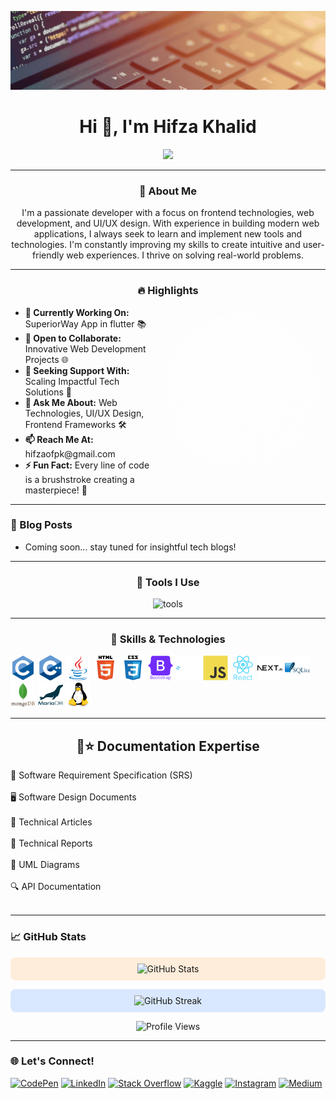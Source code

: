 <p align="center">
  <img src="https://raw.githubusercontent.com/Hifza-Khalid/C-Projects/main/Github_Banner.gif" alt="Github Banner">
</p>

<h1 align="center">Hi 👋, I'm Hifza Khalid</h1>
<p align="center">
  <img src="https://readme-typing-svg.demolab.com?font=Fira+Code&weight=500&size=25&duration=3000&pause=1000&color=03C0FF&center=true&width=500&lines=Frontend+Developer+👨‍💻;Web+Technologies+Expert+🌐;UI/UX+Designer+🎨;React+Developer+⚛️;Machine+Learning+Enthusiast+🤖;Always+learning+new+tech!+📚">
</p>

---
<h3 align="center"> 🚀 About Me </h3>
<p align="center">
I'm a passionate developer with a focus on frontend technologies, web development, and UI/UX design. With experience in building modern web applications, I always seek to learn and implement new tools and technologies. I'm constantly improving my skills to create intuitive and user-friendly web experiences. I thrive on solving real-world problems.
</p>

---
<h3 align="center"> 🔥 Highlights </h3>
<div align="left">
  <img align="right" src="https://github.com/Hifza-Khalid/C-Projects/blob/main/Coding.gif" alt="Coding" width="250" height="250" style="border-radius: 50%; margin: 10px;">
  <ul>
    <li><b>🔭 Currently Working On:</b> SuperiorWay App in flutter 📚</li>
    <li><b>👯 Open to Collaborate:</b> Innovative Web Development Projects 🌐</li>
    <li><b>🤝 Seeking Support With:</b> Scaling Impactful Tech Solutions 🚀</li>
    <li><b>💬 Ask Me About:</b> Web Technologies, UI/UX Design, Frontend Frameworks 🛠️</li>
    <li><b>📫 Reach Me At:</b> hifzaofpk@gmail.com</li>
    <li><b>⚡ Fun Fact:</b> Every line of code is a brushstroke creating a masterpiece! 🎨</li>
  </ul>
</div>

---

### 📄 Blog Posts
<!-- BLOG-POST-LIST:START -->
- Coming soon... stay tuned for insightful tech blogs!
<!-- BLOG-POST-LIST:END -->

---

<h3 align="center"> 🔧 Tools I Use </h3>
<p align="center">
  <img src="https://skillicons.dev/icons?i=anaconda,pycharm,vscode,eclipse,ps,ai,blender" alt="tools" />
</p>
<hr>
<h3 align="center">  🚀 Skills & Technologies </h3>

<p align="left">
  <a href="#"><img src="https://raw.githubusercontent.com/devicons/devicon/master/icons/c/c-original.svg" alt="C" width="40" height="40" /></a>
  <a href="#"><img src="https://raw.githubusercontent.com/devicons/devicon/master/icons/cplusplus/cplusplus-original.svg" alt="C++" width="40" height="40" /></a>
  <a href="#"><img src="https://raw.githubusercontent.com/devicons/devicon/master/icons/java/java-original.svg" alt="Java" width="40" height="40" /></a>
  <a href="#"><img src="https://raw.githubusercontent.com/devicons/devicon/master/icons/html5/html5-original-wordmark.svg" alt="HTML5" width="40" height="40" /></a>
  <a href="#"><img src="https://raw.githubusercontent.com/devicons/devicon/master/icons/css3/css3-original-wordmark.svg" alt="CSS3" width="40" height="40" /></a>
  <a href="#"><img src="https://raw.githubusercontent.com/devicons/devicon/master/icons/bootstrap/bootstrap-plain-wordmark.svg" alt="Bootstrap" width="40" height="40" /></a>
  <a href="#"><img src="https://raw.githubusercontent.com/devicons/devicon/master/icons/tailwindcss/tailwindcss-original-wordmark.svg" alt="Tailwind CSS" width="40" height="40" /></a>
  <a href="#"><img src="https://raw.githubusercontent.com/devicons/devicon/master/icons/javascript/javascript-original.svg" alt="JavaScript" width="40" height="40" /></a>
  <a href="#"><img src="https://raw.githubusercontent.com/devicons/devicon/master/icons/react/react-original-wordmark.svg" alt="React" width="40" height="40" /></a>
  <a href="#"><img src="https://raw.githubusercontent.com/devicons/devicon/master/icons/nextjs/nextjs-original-wordmark.svg" alt="Next.js" width="40" height="40" /></a>
  <a href="#"><img src="https://raw.githubusercontent.com/devicons/devicon/master/icons/sqlite/sqlite-original-wordmark.svg" alt="SQL" width="40" height="40" /></a>
  <a href="#"><img src="https://raw.githubusercontent.com/devicons/devicon/master/icons/mongodb/mongodb-original-wordmark.svg" alt="MongoDB" width="40" height="40" /></a>
  <a href="#"><img src="https://raw.githubusercontent.com/devicons/devicon/master/icons/mariadb/mariadb-original-wordmark.svg" alt="MariaDB" width="40" height="40" /></a>
  <a href="#"><img src="https://raw.githubusercontent.com/devicons/devicon/master/icons/linux/linux-original.svg" alt="Linux" width="40" height="40" /></a>
 
</p>


---
<h2 align="center"> 📄⭐ Documentation Expertise </h2>

<p align="left">
  📑 Software Requirement Specification (SRS)<br><br>
  🖥️ Software Design Documents<br><br>
  📝 Technical Articles<br><br>
  💼 Technical Reports<br><br>
  📜 UML Diagrams<br><br>
  🔍 API Documentation<br><br>
</p>
<hr>

<!-- QUOTE-START -->



<!-- QUOTE-END -->


### 📈 GitHub Stats
<p align="center" style="background-color: #FFEDDB; padding: 10px; border-radius: 8px;">
  <img src="https://github-readme-stats.vercel.app/api?username=hifza-khalid&show_icons=true&locale=en" alt="GitHub Stats" />
</p>

<p align="center" style="background-color: #D9E8FF; padding: 10px; border-radius: 8px;">
  <img src="https://github-readme-streak-stats.herokuapp.com/?user=hifza-khalid" alt="GitHub Streak" />
</p>

<p align="center">
  <img src="https://komarev.com/ghpvc/?username=Hifza-Khalid&color=blue&style=flat-square" alt="Profile Views" />
</p>


---

### 🌐 Let's Connect!
<p align="left">
  <a href="https://codepen.io/hifza-the-lessful" target="_blank"><img src="https://raw.githubusercontent.com/rahuldkjain/github-profile-readme-generator/master/src/images/icons/Social/codepen.svg" alt="CodePen" height="30" width="40" /></a>
  <a href="https://www.linkedin.com/in/hifza-khalid/" target="_blank"><img src="https://raw.githubusercontent.com/rahuldkjain/github-profile-readme-generator/master/src/images/icons/Social/linked-in-alt.svg" alt="LinkedIn" height="30" width="40" /></a>
  <a href="https://stackoverflow.com/users/24710539" target="_blank"><img src="https://raw.githubusercontent.com/rahuldkjain/github-profile-readme-generator/master/src/images/icons/Social/stack-overflow.svg" alt="Stack Overflow" height="30" width="40" /></a>
  <a href="https://www.kaggle.com/hifza786" target="_blank"><img src="https://raw.githubusercontent.com/rahuldkjain/github-profile-readme-generator/master/src/images/icons/Social/kaggle.svg" alt="Kaggle" height="30" width="40" /></a>
  <a href="https://www.instagram.com/hifzaofpk/" target="_blank"><img src="https://raw.githubusercontent.com/rahuldkjain/github-profile-readme-generator/master/src/images/icons/Social/instagram.svg" alt="Instagram" height="30" width="40" /></a>
  <a href="https://medium.com/@hifzaofpk" target="_blank"><img src="https://raw.githubusercontent.com/rahuldkjain/github-profile-readme-generator/master/src/images/icons/Social/medium.svg" alt="Medium" height="30" width="40" /></a>
</p>

